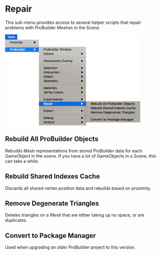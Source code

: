 # Repair

This sub-menu provides access to several helper scripts that repair problems with ProBuilder Meshes in the Scene.

![Tools > ProBuilder > Repair menu](images/menu-repair.png)

## Rebuild All ProBuilder Objects

Rebuilds Mesh representations from stored ProBuilder data for each GameObject in the scene. If you have a lot of GameObjects in a Scene, this can take a while.

## Rebuild Shared Indexes Cache

Discards all shared vertex position data and rebuilds based on proximity.

## Remove Degenerate Triangles

Deletes triangles on a Mesh that are either taking up no space, or are duplicates.

## Convert to Package Manager

Used when upgrading an older ProBuilder project to this version. <!-- See [Upgrading from older versions of ProBuilder](installing.md) for more information. -->